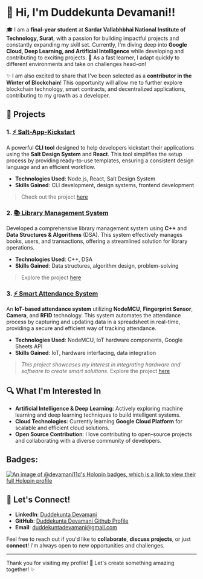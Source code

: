 # 👋 Hi, I'm Duddekunta Devamani!!

🎓 I am a **final-year student** at **Sardar Vallabhbhai National Institute of Technology, Surat**, with a passion for building impactful projects and constantly expanding my skill set. Currently, I'm diving deep into **Google Cloud, Deep Learning, and Artificial Intelligence** while developing and contributing to exciting projects. 🚀 As a fast learner, I adapt quickly to different environments and take on challenges head-on!

✨ I am also excited to share that I've been selected as a **contributor in the Winter of Blockchain**! This opportunity will allow me to further explore blockchain technology, smart contracts, and decentralized applications, contributing to my growth as a developer.

## 🌟 Projects

### 1. [⚡ Salt-App-Kickstart](https://github.com/Devamani11D/salt-app-kickstart)
A powerful **CLI tool** designed to help developers kickstart their applications using the **Salt Design System** and **React**. This tool simplifies the setup process by providing ready-to-use templates, ensuring a consistent design language and an efficient workflow.

- **Technologies Used**: Node.js, React, Salt Design System
- **Skills Gained**: CLI development, design systems, frontend development

>  Check out the project [here](https://github.com/Devamani11D/salt-app-kickstart) 

### 2. [📚 Library Management System](https://github.com/Devamani11D/library-management-system)
Developed a comprehensive library management system using **C++** and **Data Structures & Algorithms** (DSA). This system effectively manages books, users, and transactions, offering a streamlined solution for library operations.

- **Technologies Used**: C++, DSA
- **Skills Gained**: Data structures, algorithm design, problem-solving

>  Explore the project [here](https://github.com/Devamani11D/Library_Management_System)

### 3. [⚡ Smart Attendance System](https://github.com/Devamani11D/Smart-Attendance-System)
An **IoT-based attendance system** utilizing **NodeMCU**, **Fingerprint Sensor**, **Camera**, and **RFID** technology. This system automates the attendance process by capturing and updating data in a spreadsheet in real-time, providing a secure and efficient way of tracking attendance.

- **Technologies Used**: NodeMCU, IoT hardware components, Google Sheets API
- **Skills Gained**: IoT, hardware interfacing, data integration

>  *This project showcases my interest in integrating hardware and software to create smart solutions.*
>  Explore the project [here](https://github.com/Devamani11D/Smart-Attendance-System)


## 🔍 What I'm Interested In

- **Artificial Intelligence & Deep Learning**: Actively exploring machine learning and deep learning techniques to build intelligent systems.
- **Cloud Technologies**: Currently learning **Google Cloud Platform** for scalable and efficient cloud solutions.
- **Open Source Contribution**: I love contributing to open-source projects and collaborating with a diverse community of developers.

## Badges:
[![An image of @devamani11d's Holopin badges, which is a link to view their full Holopin profile](https://holopin.me/devamani11d)](https://holopin.io/@devamani11d)

## 🤝 Let's Connect!

- **LinkedIn**: [Duddekunta Devamani](https://www.linkedin.com/ddevamani)
- **GitHub**: [Duddekunta Devamani Github Profile](https://github.com/Devamani11D)
- **Email**: [duddekuntadevamani@gmail.com](mailto:duddekuntadevamani@gmail.com)

Feel free to reach out if you'd like to **collaborate**, **discuss projects**, or just **connect**! I'm always open to new opportunities and challenges.

---

Thank you for visiting my profile! 🌟 Let's create something amazing together! ✨
